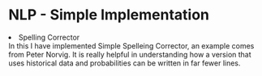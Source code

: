 # NLP - Simple Implementation
<li> Spelling Corrector</li>
  In this I have implemented Simple Spelleing Corrector, an example comes from Peter Norvig. It is really helpful in understanding how a version that uses historical data and probabilities can be written in far fewer lines.
